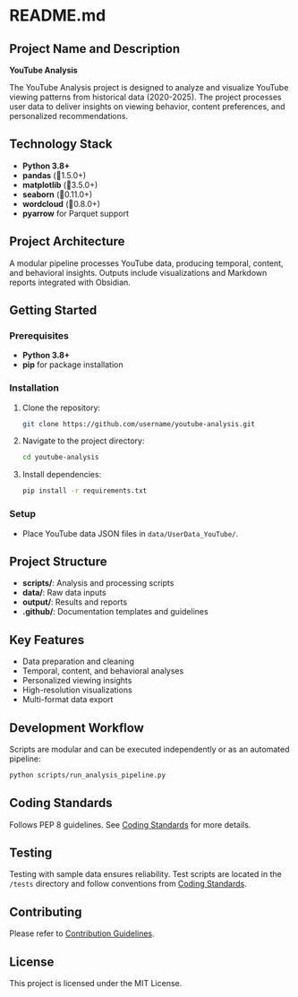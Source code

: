 # README.md

## Project Name and Description

**YouTube Analysis**

The YouTube Analysis project is designed to analyze and visualize YouTube viewing patterns from historical data (2020-2025). The project processes user data to deliver insights on viewing behavior, content preferences, and personalized recommendations.

## Technology Stack

- **Python 3.8+**
- **pandas** (1.5.0+)
- **matplotlib** (3.5.0+)
- **seaborn** (0.11.0+)
- **wordcloud** (0.8.0+)
- **pyarrow** for Parquet support

## Project Architecture

A modular pipeline processes YouTube data, producing temporal, content, and behavioral insights. Outputs include visualizations and Markdown reports integrated with Obsidian.

## Getting Started

### Prerequisites
- **Python 3.8+**
- **pip** for package installation

### Installation
1. Clone the repository:
   ```bash
   git clone https://github.com/username/youtube-analysis.git
   ```
2. Navigate to the project directory:
   ```bash
   cd youtube-analysis
   ```
3. Install dependencies:
   ```bash
   pip install -r requirements.txt
   ```

### Setup
- Place YouTube data JSON files in `data/UserData_YouTube/`.

## Project Structure

- **scripts/**: Analysis and processing scripts
- **data/**: Raw data inputs
- **output/**: Results and reports
- **.github/**: Documentation templates and guidelines

## Key Features
- Data preparation and cleaning
- Temporal, content, and behavioral analyses
- Personalized viewing insights
- High-resolution visualizations
- Multi-format data export

## Development Workflow
Scripts are modular and can be executed independently or as an automated pipeline:
```bash
python scripts/run_analysis_pipeline.py
```

## Coding Standards

Follows PEP 8 guidelines. See [Coding Standards](.github/copilot/Coding_Standards.md) for more details.

## Testing
Testing with sample data ensures reliability. Test scripts are located in the `/tests` directory and follow conventions
from [Coding Standards](.github/copilot/Coding_Standards.md).

## Contributing
Please refer to [Contribution Guidelines](.github/copilot/Code_Exemplars.md).

## License
This project is licensed under the MIT License.

